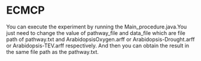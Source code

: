 # ECMCP
You can execute the experiment by running the Main_procedure.java.You just need to change the value of pathway_file and data_file which are file path of pathway.txt and ArabidopsisOxygen.arff or Arabidopsis-Drought.arff or Arabidopsis-TEV.arff respectively. And then you can obtain the result in the same file path as the pathway.txt.
